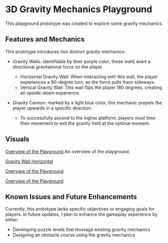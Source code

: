 # 3D Gravity Mechanics Playground

This playground prototype was created to explore some gravity mechanics.


## Features and Mechanics

This prototype introduces two distinct gravity mechanics:

* Gravity Walls: identifiable by their purple color, these walls exert a directional gravitational force on the player
  * Horizontal Gravity Wall: When interacting with this wall, the player experiences a 90-degree turn, as the force pulls them sideways.
  * Vertical Gravity Wall: This wall flips the player 180 degrees, creating an upside-down experience.

* Gravity Cannon: marked by a light blue color, this mechanic propels the player upwards in a specific direction. 
  * To successfully ascend to the higher platform, players must time their movement to exit the gravity field at the optimal moment.

## Visuals
[Overview of the Playground](screenshots/playground_overview.png)
An overview of the playground.

[Gravity Wall Horizontal](screenshots/gravity_wall_90.gif)

[Overview of the Playground](screenshots/gravity_cannon.gif)

[Overview of the Playground](screenshots/gravity_wall_180.gif)


## Known Issues and Future Enhancements

Currently, this prototype lacks specific objectives or engaging goals for players. In future updates, I plan to enhance the gameplay experience by either:
- Developing puzzle levels that leverage existing gravity mechanics
- Designing an obstacle course using the gravity mechanics

